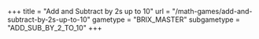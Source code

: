 +++
title = "Add and Subtract by 2s up to 10"
url = "/math-games/add-and-subtract-by-2s-up-to-10"
gametype = "BRIX_MASTER"
subgametype = "ADD_SUB_BY_2_TO_10"
+++